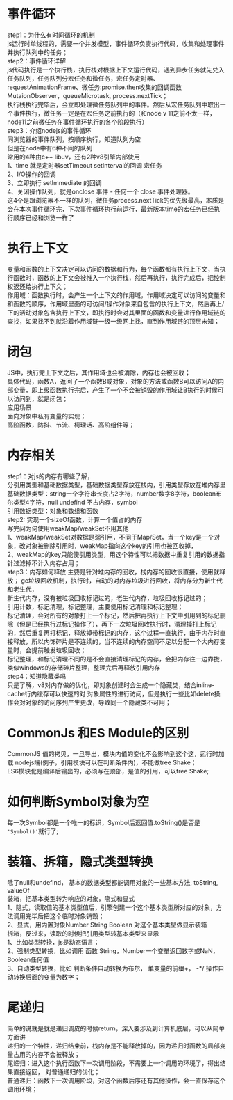# 事件循环  
  step1：为什么有时间循环的机制  
    js运行时单线程的，需要一个并发模型，事件循环负责执行代码，收集和处理事件并执行队列中的任务；  
  step2：事件循环详解  
    js代码执行是一个执行栈，执行栈对根据上下文运行代码，遇到异步任务就先兑入任务队列，任务队列分宏任务和微任务，宏任务定时器、requestAnimationFrame、微任务:promise.then收集的回调函数 MutaionObserver，queueMicrotask, process.nextTick；  
    执行栈执行完毕后，会立即处理微任务队列中的事件。然后从宏任务队列中取出一个事件执行，微任务一定是在宏任务之前执行的（和node v 11之前不太一样，node11之前微任务在事件循环执行的各个阶段执行）  
  step3：介绍nodejs的事件循环  
    同浏览器的事件队列，按顺序执行，知道队列为空  
    但是在node中有6种不同的队列  
    常用的4种由c++ libuv，还有2种v8引擎内部使用  
    1、time  就是定时器setTimeout setInterval的回调 宏任务  
    2、I/O操作的回调  
    3、立即执行 setImmediate 的回调  
    4、关闭操作队列，就是onclose 事件 - 任何一个 close 事件处理器。  
    这4个是跟浏览器不一样的队列，微任务process.nextTick的优先级最高，本质是会在本次事件循环完，下次事件循环执行前运行，最新版本time的宏任务已经执行顺序已经和浏览一样了  
# 执行上下文  
  变量和函数的上下文决定可以访问的数据和行为，每个函数都有执行上下文，当执行函数时，函数的上下文会被推入一个执行栈，然后再执行，执行完成后，把控制权返还给执行上下文；  
  作用域：函数执行时，会产生一个上下文的作用域，作用域决定可以访问的变量和和函数的顺序，作用域里面的可访问/操作对象来自包含的执行上下文，然后再上/下的活动对象包含执行上下文，即执行时会对其里面的函数和变量进行作用域链的查找，如果找不到就沿着作用域链一级一级网上找，直到作用域链的顶层未知；  
  
# 闭包  
  JS中，执行完上下文之后，其作用域也会被清除，内存也会被回收；  
  具体代码，函数A，返回了一个函数B或对象，对象的方法或函数B可以访问A的内部变量，即上级函数执行完后，产生了一个不会被销毁的作用域让B执行的时候可以访问到，就是闭包；  
  应用场景  
    面向对象中私有变量的实现；  
    高阶函数，防抖、节流、柯理话、高阶组件等；  
  
# 内存相关  
  step1：对js的内存有哪些了解，  
    分引用类型和基础数据类型，基础数据类型存放在栈内，引用类型存放在堆内存里  
    基础数据类型：string一个字符串长度占2字符，number数字8字符，boolean布尔类型4字符，null undefind 不占内存，symbol  
    引用数据类型：对象和数组和函数  
  step2: 实现一个sizeOf函数，计算一个值占的内存  
    写完问为何使用weakMap/weakSet不用其他  
      1、weakMap/weakSet对数据是弱引用，不同于Map/Set，当一个key是一个对象，改对象被删除引用时，weakMap指向这个key的引用也被回收掉，  
      2、weakMap的key只能使引用类型，用这个特性可以把数据中重复引用的数据指针过滤掉不计入内存占用；  
  step3：内存如何释放  主要是针对堆内存的回收，栈内存的回收很直接，使用就释放；
    gc垃圾回收机制，执行时，自动的对内存垃圾进行回收，将内存分为新生代和老生代，  
    新生代内存，没有被垃圾回收标记过的，老生代内存，垃圾回收标记过的；  
    引用计数，标记清理，标记整理，主要使用标记清理和标记整理；  
    标记清理，会对所有的对象打上一个标记，然后把再执行上下文中引用到的标记删除（但是已经执行过标记操作了），再下一次垃圾回收执行时，清理掉打上标记的，然后重复再打标记，释放掉带标记的内存，这个过程一直执行，由于内存时直接释放，所以内饰碎片是不连续的，当不连续的内存空间不足以分配一个大内存变量时，会提前触发垃圾回收；  
    标记整理，和标记清理不同的是不会直接清理标记的内存，会把内存往一边靠拢，类似windows的存储碎片整理，整理完后再释放引用内存  
  step4：知道隐藏类吗  
    只是了解，v8对内存做的优化，即对象创建时会生成一个隐藏类，结合inline-cache行内缓存可以快速的对 对象属性的进行访问，但是执行一些比如delete操作会对对象的访问序列产生更改，导致同一个隐藏类不可用；  
  
# CommonJs 和ES Module的区别    
  CommonJS 值的拷贝，一旦导出，模块内值的变化不会影响到这个这，运行时加载 nodejs端(例子，引用模块可以在判断条件内)，不能做tree Shake；  
  ES6模块化是编译后输出的，必须写在顶部，是值的引用，可以tree Shake;  

# 如何判断Symbol对象为空  
  每一次Symbol都是一个唯一的标识，Symbol后返回值.toString()是否是 `'Symbol()'`就行了;  

# 装箱、拆箱，隐式类型转换  
  除了null和undefind， 基本的数据类型都能调用对象的一些基本方法, toString, valueOf  
  装箱，把基本类型转为响应的对象，隐式和显式  
    1、隐式，读取值的基本类型值后，引擎创建一个这个基本类型所对应的对象，方法调用完毕后把这个临时对象销毁；  
    2、显式，用内置对象Number String Boolean 对这个基本类型做显示装箱  
  拆箱，反过来，读取的时候把引用类型转基本类型来显示  
    1、比如类型转换，js是动态语言；  
    2、强制类型转换，比如调用 函数 String，Number一个变量返回数字或NaN， Boolean任何值  
    3、自动类型转换，比如 判断条件自动转换为布尔， 单变量的前缀+， -*/ 操作自动转换后面的变量为数字；  

# 尾递归  
  简单的说就是就是递归调皮的时候return，深入要涉及到计算机底层，可以从简单方面讲  
  递归的一个特性，递归结束前，栈内存是不能释放掉的，因为递归时函数的局部变量占用的内存不会被释放；  
  尾递归：进入这个执行函数下一次调用阶段，不需要上一个调用的环境了，得出结果直接返回， 对普通递归的优化；  
  普通递归：函数下一次调用阶段，对这个函数后序还有其他操作，会一直保存这个调用环境；  
